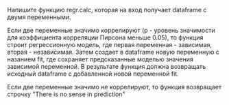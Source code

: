 Напишите функцию regr.calc, которая на вход получает dataframe c двумя переменными.

Если две переменные значимо коррелируют (p - уровень значимости для коэффициента корреляции Пирсона меньше 0.05), то функция строит регрессионную модель, где первая переменная - зависимая, вторая - независимая. Затем создает в dataframe новую переменную с назанием fit, где сохраняет предсказанные моделью значения зависимой переменной. В результате функция должна возвращать исходный dataframe с добавленной новой переменной fit.

Если две переменные значимо не коррелируют, то функция возвращает строчку "There is no sense in prediction"